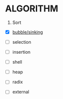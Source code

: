 # ALGORITHM

1. Sort

* [x] [bubble/sinking](https://github.com/SangA-Lee/ALGORITHM/tree/main/Sort/bubble)

* [ ] selection

* [ ] insertion

* [ ] shell

* [ ] heap

* [ ] radix

* [ ] external
